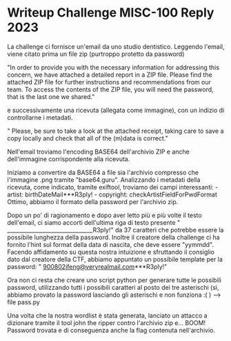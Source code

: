 # Writeup Challenge MISC-100 Reply 2023

La challenge ci fornisce un'email da uno studio dentistico. Leggendo l'email, viene citato prima un file zip (purtroppo protetto da password)

"In order to provide you with the necessary information for 
addressing this concern, we have attached a detailed report in a 
ZIP file. Please find the attached ZIP file for further instructions 
and recommendations from our team. To access the contents of 
the ZIP file, you will need the password, that is the last one we 
shared."

e successivamente una ricevuta (allegata come immagine), con un indizio di controllarne i metadati.

" Please, be sure to take a look at the attached receipt, taking care 
to save a copy locally and check that all of the (m)data is correct."

Nell'email troviamo l'encoding BASE64 dell'archivio ZIP e anche dell'immagine corrispondente alla ricevuta.

Iniziamo a convertire da BASE64 a file sia l'archivio compresso che l'immagine .png tramite "base64.guru".
Analizzando i metadati della ricevuta, come indicato, tramite exiftool, troviamo dei campi interessanti:
	- artist:  birthDateMail***R3ply!
	- copyright: checkArtistFieldForPwdFormat
Ottimo, abbiamo il formato della password per l'archivio zip.

Dopo un po' di ragionamento e dopo aver letto più e più volte il testo dell'email, ci siamo accorti dell'ultima riga di testo presente " _______________________________R3ply!" da 37 caratteri che potrebbe essere la possibile lunghezza della password.
Inoltre il creatore della challenge ci ha fornito l'hint sul format della data di nascita, che deve essere "yymmdd".
Facendo affidamento su questa nostra intuizione e sfruttando il consiglio dato dal creatore della CTF, abbiamo appuntato un possibile template per la password: " 900802jfeng@veryrealmail.com***R3ply!"

Ora non ci resta che creare uno script python per generare tutte le possibili password, utilizzando tutti i possibili caratteri al posto dei tre asterischi (sì, abbiamo provato la password lasciando gli asterischi e non funziona :( ) --> file pass.py

Una volta che la nostra wordlist è stata generata, lanciato un attacco a dizionare tramite il tool john the ripper contro l'archivio zip e... BOOM! Password trovata e di conseguenza anche la flag contenuta nell'archivio.
